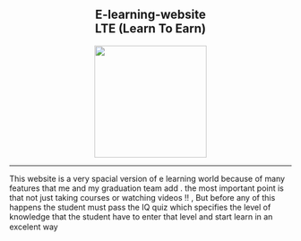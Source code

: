 <div id="header" align="center">
  <h2>E-learning-website <br>LTE (Learn To Earn)</h2>
  <img src="https://media.giphy.com/media/PmAjqmm4beKervYzFr/giphy.gif" width="200"/>
  <hr></div>
<div>This website is a very spacial version of e learning world because of many features that me and my graduation team add .
the most important point is that not just taking courses or watching videos !! , But before any of this happens the student must pass the IQ quiz which specifies the level of knowledge that the student have to enter that level and start learn in an excelent way<img src="https://media.giphy.com/media/tf9jjMcO77YzV4YPwE/giphy.gif" width="15"/>
</div>  
